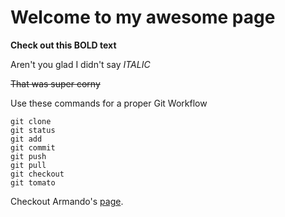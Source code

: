 # Welcome to my awesome page

**Check out this BOLD text**

Aren't you glad I didn't say *ITALIC*

~~That was super corny~~

Use these commands for a proper Git Workflow
```
git clone
git status
git add
git commit
git push
git pull
git checkout
git tomato
```
Checkout Armando's [page](http://armandodollia.github.io).